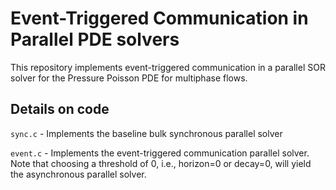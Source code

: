 # Event-Triggered Communication in Parallel PDE solvers

This repository implements event-triggered communication in a parallel SOR solver for the Pressure Poisson PDE for multiphase flows. 

## Details on code

`sync.c` - Implements the baseline bulk synchronous parallel solver

`event.c` - Implements the event-triggered communication parallel solver. Note that choosing a threshold of 0, i.e., horizon=0 or decay=0, will yield the asynchronous parallel solver.
